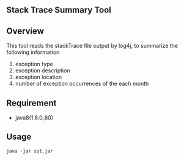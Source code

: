 ## Stack Trace Summary Tool

## Overview
This tool reads the stackTrace file output by log4j, to summarize the following information
1. exception type
2. exception description
3. exception location
4. number of exception occurrences of the each month

## Requirement
* java8(1.8.0_60)

## Usage
```
java -jar sst.jar
```
